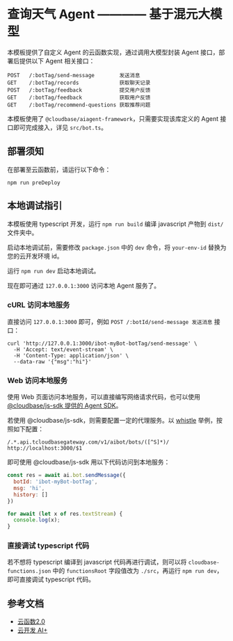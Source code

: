 # 查询天气 Agent ———— 基于混元大模型

本模板提供了自定义 Agent 的云函数实现，通过调用大模型封装 Agent 接口，部署后提供以下 Agent 相关接口：

```shell
POST   /:botTag/send-message        发送消息
GET    /:botTag/records             获取聊天记录
POST   /:botTag/feedback            提交用户反馈
GET    /:botTag/feedback            获取用户反馈
GET    /:botTag/recommend-questions 获取推荐问题
```

本模板使用了 `@cloudbase/aiagent-framework`，只需要实现该库定义的 Agent 接口即可完成接入，详见 `src/bot.ts`。

## 部署须知

在部署至云函数前，请运行以下命令：

```shell
npm run preDeploy
```

## 本地调试指引

本模板使用 typescript 开发，运行 `npm run build` 编译 javascript 产物到 `dist/` 文件夹中。

启动本地调试前，需要修改 `package.json` 中的 `dev` 命令，将 `your-env-id` 替换为您的云开发环境 id。

运行 `npm run dev` 启动本地调试。

现在即可通过 `127.0.0.1:3000` 访问本地 Agent 服务了。

### cURL 访问本地服务

直接访问 `127.0.0.1:3000` 即可，例如 `POST /:botId/send-message 发送消息` 接口：

```shell
curl 'http://127.0.0.1:3000/ibot-myBot-botTag/send-message' \
  -H 'Accept: text/event-stream' \
  -H 'Content-Type: application/json' \
  --data-raw '{"msg":"hi"}'
```

### Web 访问本地服务

使用 Web 页面访问本地服务，可以直接编写网络请求代码，也可以使用 [@cloudbase/js-sdk 提供的 Agent SDK](https://docs.cloudbase.net/ai/agent/sdk)。

若使用 @cloudbase/js-sdk，则需要配置一定的代理服务。以 [whistle](https://wproxy.org/whistle/) 举例，按照如下配置：

```shell
/.*.api.tcloudbasegateway.com/v1/aibot/bots/([^S]*)/ http://localhost:3000/$1
```

即可使用 @cloudbase/js-sdk 用以下代码访问到本地服务：

```js
const res = await ai.bot.sendMessage({
  botId: 'ibot-myBot-botTag',
  msg: 'hi',
  history: []
})

for await (let x of res.textStream) {
  console.log(x);
}
```

### 直接调试 typescript 代码

若不想将 typescript 编译到 javascript 代码再进行调试，则可以将 `cloudbase-functions.json` 中的 `functionsRoot` 字段值改为 `./src`，再运行 `npm run dev`，即可直接调试 typescript 代码。

## 参考文档

- [云函数2.0](https://docs.cloudbase.net/cbrf/intro)
- [云开发 AI+](https://docs.cloudbase.net/ai/introduce)
